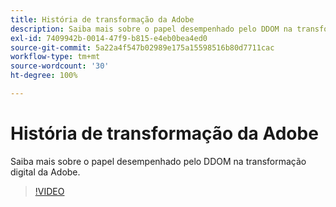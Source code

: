 ```yaml
---
title: História de transformação da Adobe
description: Saiba mais sobre o papel desempenhado pelo DDOM na transformação digital da Adobe.
exl-id: 7409942b-0014-47f9-b815-e4eb0bea4ed0
source-git-commit: 5a22a4f547b02989e175a15598516b80d7711cac
workflow-type: tm+mt
source-wordcount: '30'
ht-degree: 100%

---
```


# História de transformação da Adobe

Saiba mais sobre o papel desempenhado pelo DDOM na transformação digital da Adobe.

>[!VIDEO](https://video.tv.adobe.com/v/41691)
